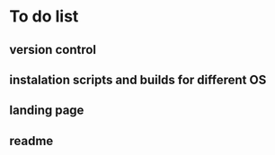# To do list
## version control
## instalation scripts and builds for different OS
## landing page
## readme
